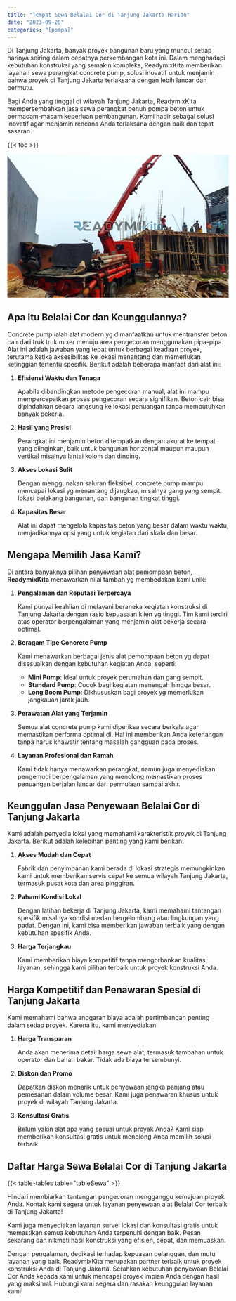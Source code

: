 ```yaml
---
title: "Tempat Sewa Belalai Cor di Tanjung Jakarta Harian"
date: "2023-09-20"
categories: "[pompa]"
---
```


Di Tanjung Jakarta, banyak proyek bangunan baru yang muncul setiap harinya seiring dalam cepatnya perkembangan kota ini. Dalam menghadapi kebutuhan konstruksi yang semakin kompleks, ReadymixKita memberikan layanan sewa perangkat concrete pump, solusi inovatif untuk menjamin bahwa proyek di Tanjung Jakarta terlaksana dengan lebih lancar dan bermutu.

Bagi Anda yang tinggal di wilayah Tanjung Jakarta, ReadymixKita mempersembahkan jasa sewa perangkat penuh pompa beton untuk bermacam-macam keperluan pembangunan. Kami hadir sebagai solusi inovatif agar menjamin rencana Anda terlaksana dengan baik dan tepat sasaran.

{{< toc >}}

![Tempat Sewa Belalai Cor di Tanjung Jakarta Harian](/images/pompa/sewa-pompa-14.jpg)

## Apa Itu Belalai Cor dan Keunggulannya?

Concrete pump ialah alat modern yg dimanfaatkan untuk mentransfer beton cair dari truk truk mixer menuju area pengecoran menggunakan pipa-pipa. Alat ini adalah jawaban yang tepat untuk berbagai keadaan proyek, terutama ketika aksesibilitas ke lokasi menantang dan memerlukan ketinggian tertentu spesifik. Berikut adalah beberapa manfaat dari alat ini:

1. **Efisiensi Waktu dan Tenaga**

   Apabila dibandingkan metode pengecoran manual, alat ini mampu mempercepatkan proses pengecoran secara signifikan. Beton cair bisa dipindahkan secara langsung ke lokasi penuangan tanpa membutuhkan banyak pekerja.

2. **Hasil yang Presisi**

   Perangkat ini menjamin beton ditempatkan dengan akurat ke tempat yang diinginkan, baik untuk bangunan horizontal maupun maupun vertikal misalnya lantai kolom dan dinding.

3. **Akses Lokasi Sulit**

   Dengan menggunakan saluran fleksibel, concrete pump mampu mencapai lokasi yg menantang dijangkau, misalnya gang yang sempit, lokasi belakang bangunan, dan bangunan tingkat tinggi.

4. **Kapasitas Besar**

   Alat ini dapat mengelola kapasitas beton yang besar dalam waktu waktu, menjadikannya opsi yang untuk kegiatan dari skala dan besar.

## Mengapa Memilih Jasa Kami?

Di antara banyaknya pilihan penyewaan alat pemompaan beton, **ReadymixKita** menawarkan nilai tambah yg membedakan kami unik:

1. **Pengalaman dan Reputasi Terpercaya**

   Kami punyai keahlian di melayani beraneka kegiatan konstruksi di Tanjung Jakarta dengan rasio kepuasaan klien yg tinggi. Tim kami terdiri atas operator berpengalaman yang menjamin alat bekerja secara optimal.

2. **Beragam Tipe Concrete Pump**

   Kami menawarkan berbagai jenis alat pemompaan beton yg dapat disesuaikan dengan kebutuhan kegiatan Anda, seperti:
   - **Mini Pump**: Ideal untuk proyek perumahan dan gang sempit.
   - **Standard Pump**: Cocok bagi kegiatan menengah hingga besar.
   - **Long Boom Pump**: Dikhususkan bagi proyek yg memerlukan jangkauan jarak jauh.

3. **Perawatan Alat yang Terjamin**

   Semua alat concrete pump kami diperiksa secara berkala agar memastikan performa optimal di. Hal ini memberikan Anda ketenangan tanpa harus khawatir tentang masalah gangguan pada proses.

4. **Layanan Profesional dan Ramah**

   Kami tidak hanya menawarkan perangkat, namun juga menyediakan pengemudi berpengalaman yang menolong memastikan proses penuangan berjalan lancar dari permulaan sampai akhir.

## Keunggulan Jasa Penyewaan Belalai Cor di Tanjung Jakarta

Kami adalah penyedia lokal yang memahami karakteristik proyek di Tanjung Jakarta. Berikut adalah kelebihan penting yang kami berikan:

1. **Akses Mudah dan Cepat**

   Fabrik dan penyimpanan kami berada di lokasi strategis memungkinkan kami untuk memberikan servis cepat ke semua wilayah Tanjung Jakarta, termasuk pusat kota dan area pinggiran.

2. **Pahami Kondisi Lokal**

   Dengan latihan bekerja di Tanjung Jakarta, kami memahami tantangan spesifik misalnya kondisi medan bergelombang atau lingkungan yang padat. Dengan ini, kami bisa memberikan jawaban terbaik yang dengan kebutuhan spesifik Anda.

3. **Harga Terjangkau**

   Kami memberikan biaya kompetitif tanpa mengorbankan kualitas layanan, sehingga kami pilihan terbaik untuk proyek konstruksi Anda.

## Harga Kompetitif dan Penawaran Spesial di Tanjung Jakarta

Kami memahami bahwa anggaran biaya adalah pertimbangan penting dalam setiap proyek. Karena itu, kami menyediakan:

1. **Harga Transparan**

   Anda akan menerima detail harga sewa alat, termasuk tambahan untuk operator dan bahan bakar. Tidak ada biaya tersembunyi.

2. **Diskon dan Promo**

   Dapatkan diskon menarik untuk penyewaan jangka panjang atau pemesanan dalam volume besar. Kami juga penawaran khusus untuk proyek di wilayah Tanjung Jakarta.

3. **Konsultasi Gratis**

   Belum yakin alat apa yang sesuai untuk proyek Anda? Kami siap memberikan konsultasi gratis untuk menolong Anda memilih solusi terbaik.

## Daftar Harga Sewa Belalai Cor di Tanjung Jakarta

{{< table-tables table="tableSewa" >}}

Hindari membiarkan tantangan pengecoran mengganggu kemajuan proyek Anda. Kontak kami segera untuk layanan penyewaan alat Belalai Cor terbaik di Tanjung Jakarta!

Kami juga menyediakan layanan survei lokasi dan konsultasi gratis untuk memastikan semua kebutuhan Anda terpenuhi dengan baik. Pesan sekarang dan nikmati hasil konstruksi yang efisien, cepat, dan memuaskan.

Dengan pengalaman, dedikasi terhadap kepuasan pelanggan, dan mutu layanan yang baik, ReadymixKita merupakan partner terbaik untuk proyek konstruksi Anda di Tanjung Jakarta. Serahkan kebutuhan penyewaan Belalai Cor Anda kepada kami untuk mencapai proyek impian Anda dengan hasil yang maksimal. Hubungi kami segera dan rasakan keunggulan layanan kami!